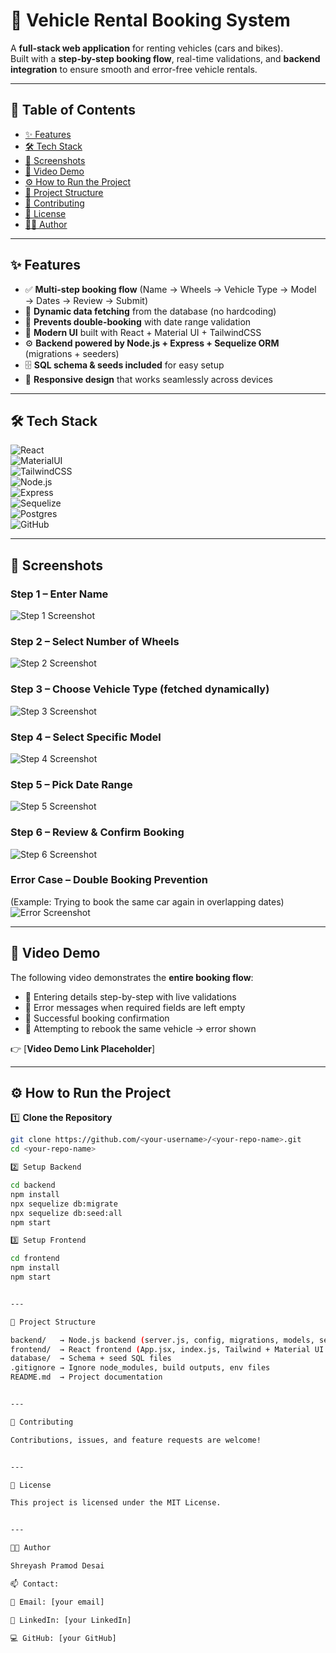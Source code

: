 
# 🚗 Vehicle Rental Booking System

A **full-stack web application** for renting vehicles (cars and bikes).  
Built with a **step-by-step booking flow**, real-time validations, and **backend integration** to ensure smooth and error-free vehicle rentals.  

---

## 📑 Table of Contents
- [✨ Features](#-features)
- [🛠 Tech Stack](#-tech-stack)
- [📸 Screenshots](#-screenshots)
- [🎥 Video Demo](#-video-demo)
- [⚙️ How to Run the Project](#️-how-to-run-the-project)
- [📂 Project Structure](#-project-structure)
- [🤝 Contributing](#-contributing)
- [📜 License](#-license)
- [👨‍💻 Author](#-author)

---

## ✨ Features  

- ✅ **Multi-step booking flow** (Name → Wheels → Vehicle Type → Model → Dates → Review → Submit)  
- 🔄 **Dynamic data fetching** from the database (no hardcoding)  
- 🛑 **Prevents double-booking** with date range validation  
- 🎨 **Modern UI** built with React + Material UI + TailwindCSS  
- ⚙️ **Backend powered by Node.js + Express + Sequelize ORM** (migrations + seeders)  
- 🗄 **SQL schema & seeds included** for easy setup  
- 📱 **Responsive design** that works seamlessly across devices  

---

## 🛠 Tech Stack  

![React](https://img.shields.io/badge/Frontend-React-blue?logo=react)  
![MaterialUI](https://img.shields.io/badge/UI-MaterialUI-0081CB?logo=mui)  
![TailwindCSS](https://img.shields.io/badge/Styling-TailwindCSS-38B2AC?logo=tailwind-css)  
![Node.js](https://img.shields.io/badge/Backend-Node.js-green?logo=node.js)  
![Express](https://img.shields.io/badge/Framework-Express-black?logo=express)  
![Sequelize](https://img.shields.io/badge/ORM-Sequelize-orange?logo=sequelize)  
![Postgres](https://img.shields.io/badge/Database-SQL-lightgrey?logo=postgresql)  
![GitHub](https://img.shields.io/badge/Version%20Control-GitHub-181717?logo=github)  

---

## 📸 Screenshots  

### Step 1 – Enter Name  
![Step 1 Screenshot](./images/step1.png)  

### Step 2 – Select Number of Wheels  
![Step 2 Screenshot](./images/step2.png)  

### Step 3 – Choose Vehicle Type (fetched dynamically)  
![Step 3 Screenshot](./images/step3.png)  

### Step 4 – Select Specific Model  
![Step 4 Screenshot](./images/step4.png)  

### Step 5 – Pick Date Range  
![Step 5 Screenshot](./images/step5.png)  

### Step 6 – Review & Confirm Booking  
![Step 6 Screenshot](./images/step6.png)  

### Error Case – Double Booking Prevention  
(Example: Trying to book the same car again in overlapping dates)  
![Error Screenshot](./images/error.png)  

---

## 🎥 Video Demo  

The following video demonstrates the **entire booking flow**:  

- 🔹 Entering details step-by-step with live validations  
- 🔹 Error messages when required fields are left empty  
- 🔹 Successful booking confirmation  
- 🔹 Attempting to rebook the same vehicle → error shown  

👉 [**Video Demo Link Placeholder**]  

---

## ⚙️ How to Run the Project  

1️⃣ **Clone the Repository**  
```bash
git clone https://github.com/<your-username>/<your-repo-name>.git
cd <your-repo-name>

2️⃣ Setup Backend

cd backend
npm install
npx sequelize db:migrate
npx sequelize db:seed:all
npm start

3️⃣ Setup Frontend

cd frontend
npm install
npm start


---

📂 Project Structure

backend/   → Node.js backend (server.js, config, migrations, models, seeders)
frontend/  → React frontend (App.jsx, index.js, Tailwind + Material UI setup)
database/  → Schema + seed SQL files
.gitignore → Ignore node_modules, build outputs, env files
README.md  → Project documentation


---

🤝 Contributing

Contributions, issues, and feature requests are welcome!


---

📜 License

This project is licensed under the MIT License.


---

👨‍💻 Author

Shreyash Pramod Desai

📫 Contact:

📧 Email: [your email]

💼 LinkedIn: [your LinkedIn]

💻 GitHub: [your GitHub]

